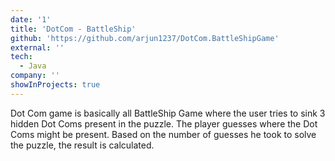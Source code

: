 ```yaml
---
date: '1'
title: 'DotCom - BattleShip'
github: 'https://github.com/arjun1237/DotCom.BattleShipGame'
external: ''
tech:
  - Java
company: ''
showInProjects: true
---
```


Dot Com game is basically all BattleShip Game where the user tries to sink 3 hidden Dot Coms present in the puzzle. The player guesses where the Dot Coms might be present. Based on the number of guesses he took to solve the puzzle, the result is calculated.
